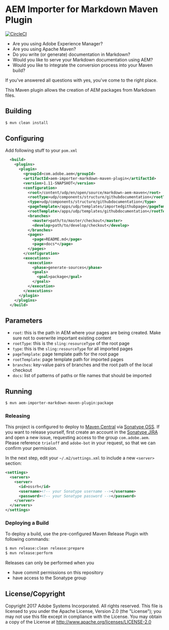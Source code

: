 # AEM Importer for Markdown Maven Plugin

[![CircleCI](https://circleci.com/gh/adobe/aem-importer-markdown-maven-plugin.svg?style=svg)](https://circleci.com/gh/adobe/aem-importer-markdown-maven-plugin)

* Are you using Adobe Experience Manager?
* Are you using Apache Maven?
* Do you write (or generate) documentation in Markdown?
* Would you like to serve your Markdown documentation using AEM?
* Would you like to integrate the conversion process into your Maven build?

If you've answered all questions with yes, you've come to the right place.

This Maven plugin allows the creation of AEM packages from Markdown files.

## Building

```bash
$ mvn clean install
```
## Configuring

Add following stuff to your `pom.xml`

```xml
  <build>
    <plugins>
      <plugin>
        <groupId>com.adobe.aem</groupId>
        <artifactId>aem-importer-markdown-maven-plugin</artifactId>
        <version>1.11-SNAPSHOT</version>
        <configuration>
          <root>/content/udp/en/open/source/markdown-aem-maven</root>
          <rootType>udp/components/structure/githubdocumentation</rootType>
          <type>udp/components/structure/githubdocumentation</type>
          <pageTemplate>/apps/udp/templates/importedgithubpage</pageTemplate>
          <rootTemplate>/apps/udp/templates/githubdocumentation</rootTemplate>
          <branches>
            <master>path/to/master/checkout</master>
            <develop>path/to/develop/checkout</develop>
          </branches>
          <pages>
            <page>README.md</page>
            <page>docs*</page>
          </pages>  
        </configuration>
        <executions>
          <execution>
            <phase>generate-sources</phase>
            <goals>
              <goal>package</goal>
            </goals>
          </execution>
        </executions>
      </plugin>
    </plugins>
  </build>
```

## Parameters

- `root`: this is the path in AEM where your pages are being created. Make sure not to overwrite important existing content
- `rootType`: this is the `sling:resourceType` of the root page
- `type`: this is the `sling:resourceType` for all imported pages
- `pageTemplate`: page template path for the root page
- `rootTemplate`: page template path for imported pages
- `branches`: key-value pairs of branches and the root path of the local checkout
- `docs`: list of patterns of paths or file names that should be imported

## Running

```bash
$ mvn aem-importer-markdown-maven-plugin:package
```

### Releasing

This project is configured to deploy to [Maven Central](https://repo1.maven.org/maven2/) via [Sonatype OSS](https://oss.sonatype.org/content/groups/public/com/adobe/aem/aem-importer-markdown/). 
If you want to release yourself, first create an account in the [Sonatype JIRA](https://issues.sonatype.org) and open a new issue, requesting access to the group `com.adobe.aem`. 
Please reference `trieloff` and `adobe-bot` in your request, so that we can confirm your permission.

In the next step, edit your `~/.m2/settings.xml` to include a new `<server>` section:

```xml
<settings>
  <servers>
    <server>
      <id>ossrh</id>
      <username><!-- your Sonatype username --></username>
      <password><!-- your Sonatype password --></password>
    </server>
  </servers>
</settings>
```

### Deploying a Build

To deploy a build, use the pre-configured Maven Release Plugin with following commands:

```bash
$ mvn release:clean release:prepare
$ mvn release:perform
```

Releases can only be performed when you

* have commit permissions on this repository
* have access to the Sonatype group


## License/Copyright

Copyright 2017 Adobe Systems Incorporated. All rights reserved.
This file is licensed to you under the Apache License, Version 2.0 (the "License");
you may not use this file except in compliance with the License. You may obtain a copy
of the License at http://www.apache.org/licenses/LICENSE-2.0
